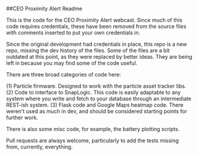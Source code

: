 ##CEO Proximity Alert Readme

This is the code for the CEO Proximity Alert webcast. Since much of this
code requires credentials, these have been removed from the source files
with comments inserted to put your own credentials in.

Since the original development had credentials in place, this repo is
a new repo, missing the dev history of the files. Some of the files
are a bit outdated at this point, as they were replaced by better ideas.
They are being left in because you may find some of the code useful.

There are three broad categories of code here:

(1) Particle firmware. Designed to work with the particle asset tracker
libs.
(2) Code to interface to SnapLogic. This code is easily adaptable to 
any system where you write and fetch to your database through an 
intermediate REST-ish system.
(3) Flask code and Google Maps heatmap code. There weren't used as much
in dev, and should be considered starting points for further work.

There is also some misc code, for example, the battery plotting scripts.

Pull requests are always welcome, particularly to add the tests missing
from, currently, everything.
